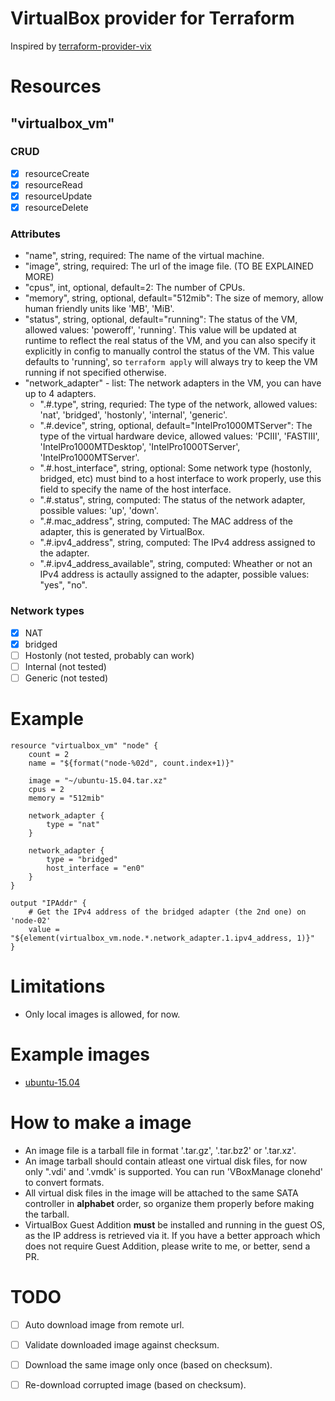 # VirtualBox provider for Terraform

Inspired by [terraform-provider-vix](https://github.com/hooklift/terraform-provider-vix)

# Resources

## "virtualbox_vm"

### CRUD
- [x] resourceCreate
- [x] resourceRead
- [x] resourceUpdate
- [x] resourceDelete

### Attributes

- "name", string, required: The name of the virtual machine.
- "image", string, required: The url of the image file. (TO BE EXPLAINED MORE)
- "cpus", int, optional, default=2: The number of CPUs.
- "memory", string, optional, default="512mib": The size of memory, allow human friendly units like 'MB', 'MiB'.
- "status", string, optional, default="running": The status of the VM, allowed values: 'poweroff', 'running'. This value will be updated at runtime to reflect the real status of the VM, and you can also specify it explicitly in config to manually control the status of the VM. This value defaults to 'running', so `terraform apply` will always try to keep the VM running if not specified otherwise.
- "network_adapter" - list: The network adapters in the VM, you can have up to 4 adapters.
  - ".#.type", string, requried: The type of the network, allowed values: 'nat', 'bridged', 'hostonly', 'internal', 'generic'.
  - ".#.device", string, optional, default="IntelPro1000MTServer": The type of the virtual hardware device, allowed values: 'PCIII', 'FASTIII', 'IntelPro1000MTDesktop', 'IntelPro1000TServer', 'IntelPro1000MTServer'.
  - ".#.host_interface", string, optional: Some network type (hostonly, bridged, etc) must bind to a host interface to work properly, use this field to specify the name of the host interface.
  - ".#.status", string, computed: The status of the network adapter, possible values: 'up', 'down'.
  - ".#.mac_address", string, computed: The MAC address of the adapter, this is generated by VirtualBox.
  - ".#.ipv4_address", string, computed: The IPv4 address assigned to the adapter.
  - ".#.ipv4_address_available", string, computed: Wheather or not an IPv4 address is actaully assigned to the adapter, possible values: "yes", "no".

### Network types
- [x] NAT
- [x] bridged
- [ ] Hostonly  (not tested, probably can work)
- [ ] Internal  (not tested)
- [ ] Generic  (not tested)

# Example

```
resource "virtualbox_vm" "node" {
    count = 2
    name = "${format("node-%02d", count.index+1)}"

    image = "~/ubuntu-15.04.tar.xz"
    cpus = 2
    memory = "512mib"

    network_adapter {
        type = "nat"
    }

    network_adapter {
        type = "bridged"
        host_interface = "en0"
    }
}

output "IPAddr" {
    # Get the IPv4 address of the bridged adapter (the 2nd one) on 'node-02'
    value = "${element(virtualbox_vm.node.*.network_adapter.1.ipv4_address, 1)}"
}

```

# Limitations

- Only local images is allowed, for now.

# Example images

- [ubuntu-15.04](https://github.com/ccll/terraform-provider-virtualbox-images/releases/tag/ubuntu-15.04)

# How to make a image

- An image file is a tarball file in format '.tar.gz', '.tar.bz2' or '.tar.xz'.
- An image tarball should contain atleast one virtual disk files, for now only ".vdi' and '.vmdk' is supported. You can run 'VBoxManage clonehd' to convert formats.
- All virtual disk files in the image will be attached to the same SATA controller in **alphabet** order, so organize them properly before making the tarball.
- VirtualBox Guest Addition **must** be installed and running in the guest OS, as the IP address is retrieved via it. If you have a better approach which does not require Guest Addition, please write to me, or better, send a PR.

# TODO

- [ ] Auto download image from remote url.
- [ ] Validate downloaded image against checksum.
- [ ] Download the same image only once (based on checksum).
- [ ] Re-download corrupted image (based on checksum).
 
